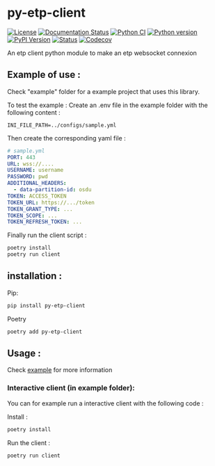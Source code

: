 <!--
Copyright (c) 2022-2023 Geosiris.
SPDX-License-Identifier: Apache-2.0
-->

# py-etp-client

[![License](https://img.shields.io/pypi/l/py-etp-client)](https://github.com/geosiris-technologies/py-etp-client/blob/main/LICENSE)
[![Documentation Status](https://readthedocs.org/projects/py-etp-client/badge/?version=latest)](https://py-etp-client.readthedocs.io/en/latest/?badge=latest)
[![Python CI](https://github.com/geosiris-technologies/py-etp-client/actions/workflows/ci-tests.yml/badge.svg)](https://github.com/geosiris-technologies/py-etp-client/actions/workflows/ci-tests.yml)
[![Python version](https://img.shields.io/pypi/pyversions/py-etp-client)](https://pypi.org/project/py-etp-client/)
[![PyPI Version](https://img.shields.io/pypi/v/py-etp-client)](https://badge.fury.io/py/py-etp-client)
[![Status](https://img.shields.io/pypi/status/py-etp-client)](https://pypi.org/project/py-etp-client/)
[![Codecov](https://codecov.io/gh/geosiris-technologies/py-etp-client/branch/main/graph/badge.svg)](https://codecov.io/gh/geosiris-technologies/py-etp-client)


An etp client python module to make an etp websocket connexion


## Example of use : 

Check "example" folder for a example project that uses this library.

To test the example : 
Create an .env file in the example folder with the following content : 

```env
INI_FILE_PATH=../configs/sample.yml 
```

Then create the corresponding yaml file : 
```yaml
# sample.yml
PORT: 443
URL: wss://....
USERNAME: username
PASSWORD: pwd
ADDITIONAL_HEADERS:
  - data-partition-id: osdu
TOKEN: ACCESS_TOKEN
TOKEN_URL: https://.../token
TOKEN_GRANT_TYPE: ...
TOKEN_SCOPE: ...
TOKEN_REFRESH_TOKEN: ...
```

Finally run the client script : 
```bash
poetry install
poetry run client
```


## installation :

Pip:
```bash
pip install py-etp-client
```

Poetry
```bash
poetry add py-etp-client
```

## Usage : 


Check [example](https://github.com/geosiris-technologies/py-etp-client/tree/main/example/py_etp_client_example/main.py) for more information

### Interactive client (in example folder): 
You can for example run a interactive client with the following code : 

Install : 
```bash
poetry install
``` 

Run the client :

```bash
poetry run client
```